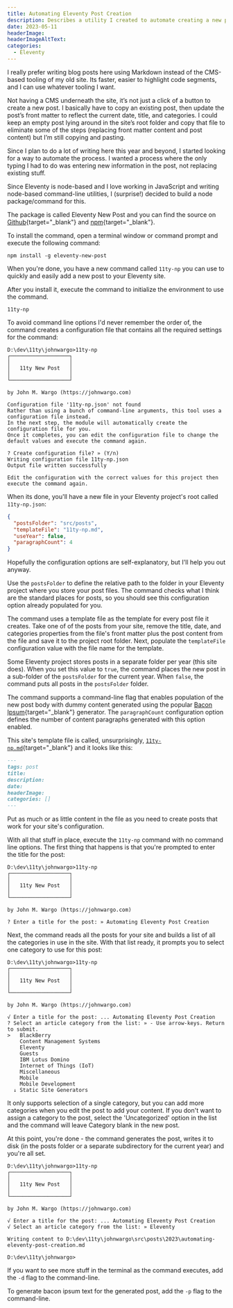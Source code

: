 ```yaml
---
title: Automating Eleventy Post Creation
description: Describes a utility I created to automate creating a new post in an Eleventy site.
date: 2023-05-11
headerImage: 
headerImageAltText: 
categories:
  - Eleventy
---
```


I really prefer writing blog posts here using Markdown instead of the CMS-based tooling of my old site. Its faster, easier to highlight code segments, and I can use whatever tooling I want.

Not having a CMS underneath the site, it’s not just a click of a button to create a new post. I basically have to copy an existing post, then update the post’s front matter to reflect the current date, title, and categories. I could keep an empty post lying around in the site’s root folder and copy that file to eliminate some of the steps (replacing front matter content and post content) but I’m still copying and pasting.

Since I plan to do a lot of writing here this year and beyond, I started looking for a way to automate the process. I wanted a process where the only typing I had to do was entering new information in the post, not replacing existing stuff.

Since Eleventy is node-based and I love working in JavaScript and writing node-based command-line utilities, I (surprise!) decided to build a node package/command for this.

The package is called Eleventy New Post and you can find the source on [Github](https://github.com/johnwargo/eleventy-new-post){target="_blank"} and [npm](https://npmjs.com){target="_blank"}.

To install the command, open a terminal window or command prompt and execute the following command:

```shell
npm install -g eleventy-new-post
```

When you're done, you have a new command called `11ty-np` you can use to quickly and easily add a new post to your Eleventy site.

After you install it, execute the command to initialize the environment to use the command. 

```shell
11ty-np
```

To avoid command line options I'd never remember the order of, the command creates a configuration file that contains all the required settings for the command:

```text
D:\dev\11ty\johnwargo>11ty-np
┌───────────────────┐
│                   │
│   11ty New Post   │
│                   │
└───────────────────┘

by John M. Wargo (https://johnwargo.com)

Configuration file '11ty-np.json' not found
Rather than using a bunch of command-line arguments, this tool uses a configuration file instead.
In the next step, the module will automatically create the configuration file for you.
Once it completes, you can edit the configuration file to change the default values and execute the command again.

? Create configuration file? » (Y/n)
Writing configuration file 11ty-np.json
Output file written successfully

Edit the configuration with the correct values for this project then execute the command again.
```

When its done, you'll have a new file in your Eleventy project's root called `11ty-np.json`:

```json
{
  "postsFolder": "src/posts",
  "templateFile": "11ty-np.md",
  "useYear": false,
  "paragraphCount": 4
}
```

Hopefully the configuration options are self-explanatory, but I'll help you out anyway.

Use the `postsFolder` to define the relative path to the folder in your Eleventy project where you store your post files. The command checks what I think are the standard places for posts, so you should see this configuration option already populated for you.

The command uses a template file as the template for every post file it creates. Take one of of the posts from  your site, remove the title, date, and categories properties from the file's front matter plus the post content from the file and save it to the project root folder. Next, populate the `templateFile` configuration value with the file name for the template.

Some Eleventy project stores posts in a separate folder per year (this site does). When you set this value to `true`, the command places the new post in a sub-folder of the `postsFolder` for the current year. When `false`, the command puts all posts in the `postsFolder` folder.

The command supports a command-line flag that enables population of the new post body with dummy content generated using the popular [Bacon Ipsum](https://baconipsum.com/){target="_blank"} generator. The `paragraphCount` configuration option defines the number of content paragraphs generated with this option enabled.

This site's template file is called, unsurprisingly, [`11ty-np.md`](https://github.com/johnwargo/johnwargo-static-11ty/blob/main/11ty-np.md){target="_blank"} and it looks like this:

```markdown
---
tags: post
title: 
description: 
date: 
headerImage: 
categories: []
---

```

Put as much or as little content in the file as you need to create posts that work for your site's configuration.

With all that stuff in place, execute the `11ty-np` command with no command line options. The first thing that happens is that you're prompted to enter the title for the post:

```text
D:\dev\11ty\johnwargo>11ty-np
┌───────────────────┐
│                   │
│   11ty New Post   │
│                   │
└───────────────────┘

by John M. Wargo (https://johnwargo.com)

? Enter a title for the post: » Automating Eleventy Post Creation
```

Next, the command reads all the posts for your site and builds a list of all the categories in use in the site. With that list ready, it prompts you to select one category to use for this post:

```text
D:\dev\11ty\johnwargo>11ty-np
┌───────────────────┐
│                   │
│   11ty New Post   │
│                   │
└───────────────────┘

by John M. Wargo (https://johnwargo.com)

√ Enter a title for the post: ... Automating Eleventy Post Creation
? Select an article category from the list: » - Use arrow-keys. Return to submit.
>   BlackBerry
    Content Management Systems
    Eleventy
    Guests
    IBM Lotus Domino
    Internet of Things (IoT)
    Miscellaneous
    Mobile
    Mobile Development
  ↓ Static Site Generators
```

It only supports selection of a single category, but you can add more categories when you edit the post to add your content. If you don't want to assign a category to the post, select the 'Uncategorized' option in the list and the command will leave Category blank in the new post.

At this point, you're done - the command generates the post, writes it to disk (in the posts folder or a separate subdirectory for the current year) and you're all set.

```text
D:\dev\11ty\johnwargo>11ty-np
┌───────────────────┐
│                   │
│   11ty New Post   │
│                   │
└───────────────────┘

by John M. Wargo (https://johnwargo.com)

√ Enter a title for the post: ... Automating Eleventy Post Creation
√ Select an article category from the list: » Eleventy

Writing content to D:\dev\11ty\johnwargo\src\posts\2023\automating-eleventy-post-creation.md

D:\dev\11ty\johnwargo>
```

If you want to see more stuff in the terminal as the command executes, add the `-d` flag to the command-line. 

To generate bacon ipsum text for the generated post, add the `-p` flag to the command-line.
